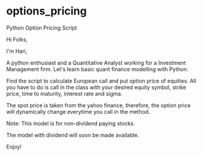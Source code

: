# options_pricing
Python Option Pricing Script

Hi Folks,

I'm Hari,

A python enthusiast and a Quantitative Analyst working for a Investment Management firm.
Let's learn basic quant finance modelling with Python.

Find the script to calculate European call and put option price of equities.
All you have to do is call in the class with your desired equity symbol, strike price, time to maturity, interest rate and sigma.

The spot price is taken from the yahoo finance, therefore, the option price will dynamically change everytime you call in the method.

Note: This model is for non-dividend paying stocks.

The model with dividend will soon be made available.

Enjoy!
